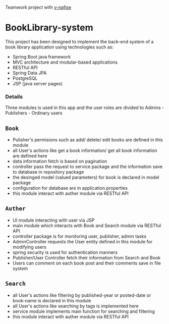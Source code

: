 Teamwork project with [v-nafise](https://github.com/v-nafiseh)

# BookLibrary-system 
This project has been designed to implement the back-end system of a book library application using technologies such as:
- Spring Boot java framework
- MVC architecture and modular-based applications
- RESTful API
- Spring Data JPA
- PostgreSQL
- JSP (java server pages)

### Details
Three modules is used in this app and the user roles are divided to Admins - Publishers - Ordinary users
## `Book` </br>
- Pulisher's permisions such as add/ delete/ edit books are defined in this module
- all User's actions like get a book information/ get all book information are defined here
- data information fetch is based on pagination 
- controller pass the request to service package and the information save to database in repository package
- the desinged model (valued parameters) for book is declared in model package
- configuration for database are in application.properties
- this module interact with auther module via RESTful API
## `Auther` 
- UI module interacting with user via JSP  
- main module which interacts with Book and Search module via RESTful API
- controller package is for monitoring user, publisher, admin tasks
- AdminController requests the User entity defined in this module for modifying users
- spring security is used for authentication manners
- Publisher/User Controller fetch their information from Search and Book
- Users can comment on each book post and their comments save in file system
## `Search`
- all User's actions like filtering by published-year or posted-date or book-name is declared in this module
- all User's actions like searching by tags is implemented here
- service module implements main function for searching and filtering
- this module interact with auther module via RESTful API
